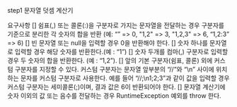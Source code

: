 step1 문자열 덧셈 계산기

요구사항
[] 쉼표(,) 또는 콜론(:)을 구분자로 가지는 문자열을 전달하는 경우 구분자를 기준으로 분리한 각 숫자의 합을 반환
   (예: “” => 0, "1,2" => 3, "1,2,3" => 6, “1,2:3” => 6)
    [] 빈 문자열 또는 null을 입력할 경우 0을 반환해야 한다.
    [] 숫자 하나를 문자열로 입력할 경우 해당 숫자를 반환한다.(예 : “1”)
    [] 숫자 두개를 컴마(,) 구분자로 입력할 경우 두 숫자의 합을 반환한다. (예 : “1,2”).
[] 앞의 기본 구분자(쉼표, 콜론) 외에 커스텀 구분자를 지정할 수 있다. 커스텀 구분자는 문자열 앞부분의 “//”와 “\n” 사이에 위치하는 문자를 커스텀 구분자로 사용한다. 예를 들어 “//;\n1;2;3”과 같이 값을 입력할 경우 커스텀 구분자는 세미콜론(;)이며, 결과 값은 6이 반환되어야 한다.
[] 문자열 계산기에 숫자 이외의 값 또는 음수를 전달하는 경우 RuntimeException 예외를 throw 한다.